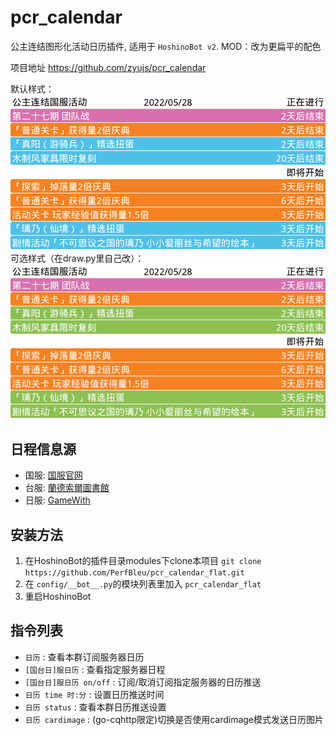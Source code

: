 # pcr_calendar

公主连结图形化活动日历插件, 适用于 `HoshinoBot v2`.
MOD：改为更扁平的配色

项目地址 <https://github.com/zyujs/pcr_calendar>


默认样式：
![calendar](https://github.com/PerfBleu/pcr_calendar/raw/master/ss1.png)
可选样式（在draw.py里自己改）：
![calendar](https://github.com/PerfBleu/pcr_calendar/raw/master/ss2.png)

## 日程信息源

- 国服: [国服官网](https://game.bilibili.com/pcr/#p8)
- 台服: [蘭德索爾圖書館](https://pcredivewiki.tw/)
- 日服: [GameWith](https://gamewith.jp/pricone-re/)

## 安装方法

1. 在HoshinoBot的插件目录modules下clone本项目 `git clone https://github.com/PerfBleu/pcr_calendar_flat.git`
1. 在 `config/__bot__.py`的模块列表里加入 `pcr_calendar_flat`
1. 重启HoshinoBot

## 指令列表

- `日历` : 查看本群订阅服务器日历
- `[国台日]服日历` : 查看指定服务器日程
- `[国台日]服日历 on/off` : 订阅/取消订阅指定服务器的日历推送
- `日历 time 时:分` : 设置日历推送时间
- `日历 status` : 查看本群日历推送设置
- `日历 cardimage` : (go-cqhttp限定)切换是否使用cardimage模式发送日历图片
